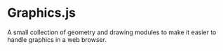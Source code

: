 # Graphics.js

A small collection of geometry and drawing modules to make it easier to handle graphics in a web browser.